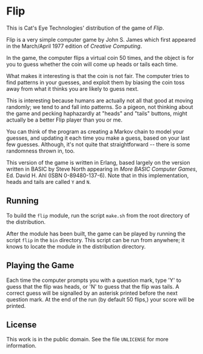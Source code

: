 Flip
====

This is Cat's Eye Technologies' distribution of the game of _Flip_.

Flip is a very simple computer game by John S. James which first appeared
in the March/April 1977 edition of _Creative Computing_.

In the game, the computer flips a virtual coin 50 times, and the object is
for you to guess whether the coin will come up heads or tails each time.

What makes it interesting is that the coin is not fair.  The computer tries
to find patterns in your guesses, and exploit them by biasing the coin toss
away from what it thinks you are likely to guess next.

This is interesting because humans are actually not all that good at moving
randomly; we tend to and fall into patterns.  So a pigeon, not thinking
about the game and pecking haphazardly at "heads" and "tails" buttons, might
actually be a better Flip player than you or me.

You can think of the program as creating a Markov chain to model your
guesses, and updating it each time you make a guess, based on your last few
guesses.  Although, it's not quite that straightforward -- there is some
randomness thrown in, too.

This version of the game is written in Erlang, based largely on the version
written in BASIC by Steve North appearing in _More BASIC Computer Games_,
Ed. David H. Ahl (ISBN 0-89480-137-6).  Note that in this implementation,
heads and tails are called `Y` and `N`.

Running
-------

To build the `flip` module, run the script `make.sh` from the root
directory of the distribution.

After the module has been built, the game can be played by running the
script `flip` in the `bin` directory.  This script can be run from anywhere;
it knows to locate the module in the distribution directory.

Playing the Game
----------------

Each time the computer prompts you with a question mark, type 'Y' to
guess that the flip was heads, or 'N' to guess that the flip was tails.
A correct guess will be signalled by an asterisk printed before the
next question mark.  At the end of the run (by default 50 flips,) your
score will be printed.

License
-------

This work is in the public domain.  See the file `UNLICENSE` for more
information.

